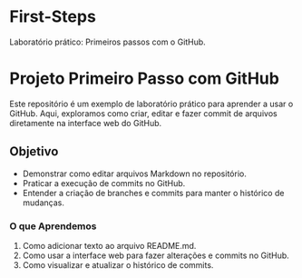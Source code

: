 # First-Steps
Laboratório prático: Primeiros passos com o GitHub.
# Projeto Primeiro Passo com GitHub

Este repositório é um exemplo de laboratório prático para aprender a usar o GitHub. Aqui, exploramos como criar, editar e fazer commit de arquivos diretamente na interface web do GitHub.

## Objetivo
- Demonstrar como editar arquivos Markdown no repositório.
- Praticar a execução de commits no GitHub.
- Entender a criação de branches e commits para manter o histórico de mudanças.

### O que Aprendemos
1. Como adicionar texto ao arquivo README.md.
2. Como usar a interface web para fazer alterações e commits no GitHub.
3. Como visualizar e atualizar o histórico de commits.
